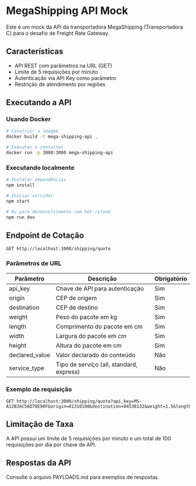 # MegaShipping API Mock

Este é um mock da API da transportadora MegaShipping (Transportadora C) para o desafio de Freight Rate Gateway.

## Características

- API REST com parâmetros na URL (GET)
- Limite de 5 requisições por minuto
- Autenticação via API Key como parâmetro
- Restrição de atendimento por regiões

## Executando a API

### Usando Docker

```bash
# Construir a imagem
docker build -t mega-shipping-api .

# Executar o container
docker run -p 3000:3000 mega-shipping-api
```

### Executando localmente

```bash
# Instalar dependências
npm install

# Iniciar servidor
npm start

# Ou para desenvolvimento com hot-reload
npm run dev
```

## Endpoint de Cotação

```
GET http://localhost:3000/shipping/quote
```

### Parâmetros de URL

| Parâmetro      | Descrição                           | Obrigatório |
|----------------|-------------------------------------|-------------|
| api_key        | Chave de API para autenticação      | Sim         |
| origin         | CEP de origem                       | Sim         |
| destination    | CEP de destino                      | Sim         |
| weight         | Peso do pacote em kg                | Sim         |
| length         | Comprimento do pacote em cm         | Sim         |
| width          | Largura do pacote em cm             | Sim         |
| height         | Altura do pacote em cm              | Sim         |
| declared_value | Valor declarado do conteúdo         | Não         |
| service_type   | Tipo de serviço (all, standard, express) | Não    |

### Exemplo de requisição

```
GET http://localhost:3000/shipping/quote?api_key=MS-A12B34C56D78E90F&origin=01310100&destination=04538132&weight=1.5&length=15&width=30&height=20&declared_value=150.00&service_type=all
```

## Limitação de Taxa

A API possui um limite de 5 requisições por minuto e um total de 100 requisições por dia por chave de API.

## Respostas da API

Consulte o arquivo PAYLOADS.md para exemplos de respostas. 